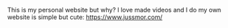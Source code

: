 This is my personal website but why?
I love made videos and I do my own website is simple but cute: https://www.jussmor.com/
